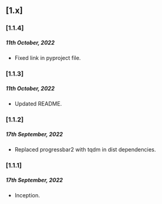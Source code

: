 
## [1.x]

### [1.1.4]
##### 11th October, 2022
* Fixed link in pyproject file.

### [1.1.3]
##### 11th October, 2022
* Updated README.

### [1.1.2]
##### 17th September, 2022
* Replaced progressbar2 with tqdm in dist dependencies.

### [1.1.1]
##### 17th September, 2022
* Inception.